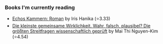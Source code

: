 ### Books I'm currently reading

<!-- GOODREADS-LIST:START -->
- [Echos Kammern: Roman](https://www.goodreads.com/review/show/4030886466?utm_medium=api&utm_source=rss) by Iris Hanika (⭐️3.33)
- [Die kleinste gemeinsame Wirklichkeit. Wahr, falsch, plausibel? Die größten Streitfragen wissenschaftlich geprüft](https://www.goodreads.com/review/show/4030580837?utm_medium=api&utm_source=rss) by Mai Thi Nguyen-Kim (⭐️4.54)
<!-- GOODREADS-LIST:END -->

